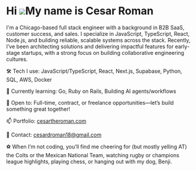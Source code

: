 Hi ![](https://user-images.githubusercontent.com/18350557/176309783-0785949b-9127-417c-8b55-ab5a4333674e.gif)My name is Cesar Roman
===================================================================================================================================

I'm a Chicago-based full stack engineer with a background in B2B SaaS, customer success, and sales. I specialize in JavaScript, TypeScript, React, Node.js, and building reliable, scalable systems across the stack. Recently, I’ve been architecting solutions and delivering impactful features for early-stage startups, with a strong focus on building collaborative engineering cultures.

🛠️ Tech I use: JavaScript/TypeScript, React, Next.js, Supabase, Python, SQL, AWS, Docker

🌱 Currently learning: Go, Ruby on Rails, Building AI agents/workflows

🤝 Open to: Full-time, contract, or freelance opportunities—let’s build something great together!

📫 Portfolio: [cesartheroman.com](https://cesartheroman.com/)

📧 Contact: cesardroman18@gmail.com

⚽ When I’m not coding, you’ll find me cheering for (but mostly yelling AT) the Colts or the Mexican National Team, watching rugby or champions league highlights, playing chess, or hanging out with my dog, Benji.
